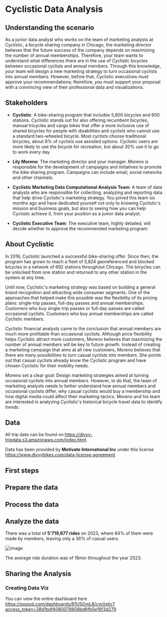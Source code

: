 # Cyclistic Data Analysis

## Understanding the scenario

As a junior data analyst who works on the team of marketing analysts at Cyclistic, a bicycle sharing company in Chicago, the marketing director believes that the future success of the company depends on maximizing the number of annual memberships. Therefore, your team wants to understand what differences there are in the use of Cyclistic bicycles between occasional cyclists and annual members. Through this knowledge, your team will design a new marketing strategy to turn occasional cyclists into annual members. However, before that, Cyclistic executives must approve your recommendations; therefore, you must support your proposal with a convincing view of their professional data and visualizations.

## Stakeholders

* **Cyclistic**: A bike-sharing program that includes 5,800 bicycles and 600 stations. Cyclistic stands out for also offering recumbent bicycles, manual tricycles and cargo bikes that offer a more inclusive use of shared bicycles for people with disabilities and cyclists who cannot use a standard two-wheeled bicycle. Most cyclists choose traditional bicycles, about 8% of cyclists use assisted options. Cyclistic users are more likely to use the bicycle for recreation, but about 30% use it to go to work every day.

* **Lily Moreno**: The marketing director and your manager. Moreno is responsible for the development of campaigns and initiatives to promote the bike sharing program. Campaigns can include email, social networks and other channels.

* **Cyclistic Marketing Data Computational Analysis Team**: A team of data analysts who are responsible for collecting, analyzing and reporting data that help drive Cyclistic's marketing strategy. You joined this team six months ago and have dedicated yourself not only to knowing Cyclistic's mission and business goals, but also to seeing how you can help Cyclistic achieve it, from your position as a junior data analyst.

* **Cyclistic Executive Team**: The executive team, highly detailed, will decide whether to approve the recommended marketing program.

## About Cyclistic

In 2016, Cyclistic launched a successful bike-sharing offer. Since then, the program has grown to reach a fleet of 5,824 georeferenced and blocked bicycles in a network of 692 stations throughout Chicago. The bicycles can be unlocked from one station and returned to any other station in the system at any time.

Until now, Cyclistic's marketing strategy was based on building a general brand recognition and attracting wide consumer segments. One of the approaches that helped make this possible was the flexibility of its pricing plans: single-trip passes, full-day passes and annual memberships. Customers who buy single-trip passes or full-day passes are called occasional cyclists. Customers who buy annual memberships are called Cyclistic members.

Cyclistic financial analysts came to the conclusion that annual members are much more profitable than occasional cyclists. Although price flexibility helps Cyclistic attract more customers, Moreno believes that maximizing the number of annual members will be key to future growth. Instead of creating a marketing campaign that aims at all new customers, Moreno believes that there are many possibilities to turn casual cyclists into members. She points out that casual cyclists already know the Cyclistic program and have chosen Cyclistic for their mobility needs.

Moreno set a clear goal: Design marketing strategies aimed at turning occasional cyclists into annual members. However, to do that, the team of marketing analysts needs to better understand how annual members and occasional cyclists differ, why casual cyclists would buy a membership and how digital media could affect their marketing tactics. Moreno and his team are interested in analyzing Cyclistic's historical bicycle travel data to identify trends.

## Data

All trip data can be found on <https://divvy-tripdata.s3.amazonaws.com/index.html>.

Data has been provided by **Motivate International Inc** under this license <https://www.divvybikes.com/data-license-agreement>

## First steps

## Prepare the data

## Process the data

## Analyze the data

There was a total of **5'719,877 rides** on 2023, where 64% of them were made by members, leaving only a 36% of casual users.

![image](https://github.com/EmilioCG30/cyclistic-analysis/assets/111447739/52b51ee6-0bf8-4627-b0f2-73f5a237031e)

The average ride duration was of 18min throughout the year 2023.

## Sharing the Analysis
### Creating Data Viz



You can view the entire dashboard here <https://popsql.com/dashboards/R1U5GmL6/cyclistic?access_token=38d1bdf4080079808bd6fb5e16f3d279>
